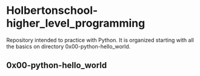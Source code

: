 # Holbertonschool-higher_level_programming

Repository intended to practice with Python. It is organized starting with all the basics on directory 0x00-python-hello_world.


## 0x00-python-hello_world
